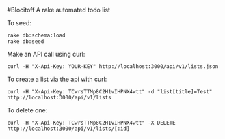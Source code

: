 #Blocitoff
A rake automated todo list

To seed:
```
rake db:schema:load
rake db:seed
```

Make an API call using curl:
```
curl -H "X-Api-Key: YOUR-KEY" http://localhost:3000/api/v1/lists.json
```
To create a list via the api with curl:
```
curl -H "X-Api-Key: TCwrsTTMp8C2H1vIHPNX4wtt" -d "list[title]=Test" http://localhost:3000/api/v1/lists
```
To delete one:
```
curl -H "X-Api-Key: TCwrsTTMp8C2H1vIHPNX4wtt" -X DELETE http://localhost:3000/api/v1/lists/[:id]
```